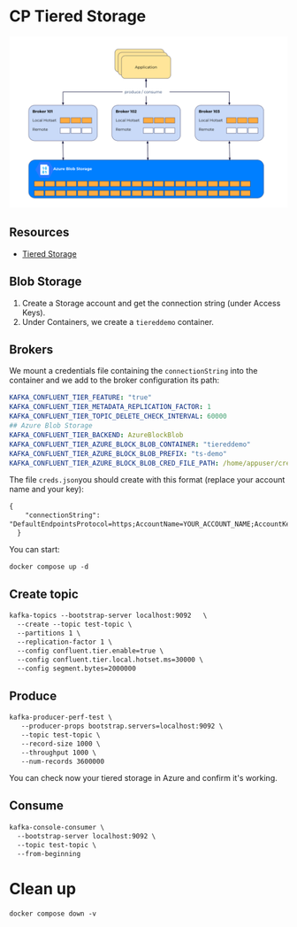 # CP Tiered Storage

![](./images/overview.png)

## Resources
* [Tiered Storage](https://docs.confluent.io/platform/current/kafka/tiered-storage.html#aws)

## Blob Storage
1. Create a Storage account and get the connection string (under Access Keys).
2. Under Containers, we create a `tiereddemo` container.


## Brokers

We mount a credentials file containing the `connectionString` into the container and
we add to the broker configuration its path:

```yaml
KAFKA_CONFLUENT_TIER_FEATURE: "true"
KAFKA_CONFLUENT_TIER_METADATA_REPLICATION_FACTOR: 1
KAFKA_CONFLUENT_TIER_TOPIC_DELETE_CHECK_INTERVAL: 60000
## Azure Blob Storage
KAFKA_CONFLUENT_TIER_BACKEND: AzureBlockBlob
KAFKA_CONFLUENT_TIER_AZURE_BLOCK_BLOB_CONTAINER: "tiereddemo"
KAFKA_CONFLUENT_TIER_AZURE_BLOCK_BLOB_PREFIX: "ts-demo"
KAFKA_CONFLUENT_TIER_AZURE_BLOCK_BLOB_CRED_FILE_PATH: /home/appuser/creds.json
```

The file `creds.json`you should create with this format (replace your account name and your key):

```
{
    "connectionString": "DefaultEndpointsProtocol=https;AccountName=YOUR_ACCOUNT_NAME;AccountKey=YOUR_KEY;EndpointSuffix=core.windows.net"
  }
```

You can start:

```shell
docker compose up -d 
```

## Create topic
```shell
kafka-topics --bootstrap-server localhost:9092   \
  --create --topic test-topic \
  --partitions 1 \
  --replication-factor 1 \
  --config confluent.tier.enable=true \
  --config confluent.tier.local.hotset.ms=30000 \
  --config segment.bytes=2000000
```

## Produce
```shell
kafka-producer-perf-test \
   --producer-props bootstrap.servers=localhost:9092 \
   --topic test-topic \
   --record-size 1000 \
   --throughput 1000 \
   --num-records 3600000
```

You can check now your tiered storage in Azure and confirm it's working.

## Consume
```shell
kafka-console-consumer \
  --bootstrap-server localhost:9092 \
  --topic test-topic \
  --from-beginning      
```

# Clean up

```shell
docker compose down -v    
```